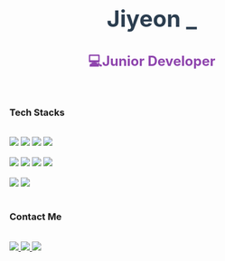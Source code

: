 <!--<div align="center">
  <a href="https://hits.seeyoufarm.com">
    <img src="https://hits.seeyoufarm.com/api/count/incr/badge.svg?url=https%3A%2F%2Fgithub.com%2Fuoahir&count_bg=%23EBC7EA&title_bg=%23BCBBB3&icon=github.svg&icon_color=%23E7E7E7&title=hits&edge_flat=false"/>
  </a>
</div>
-->
<!--
<div align="center">

 <a href="https://github.com/devxb/gitanimals">
  <img
    src="https://render.gitanimals.org/lines/uoahir?pet-id=645881382712894392"
    width="120"
    height="143"
  />
</a>

</div>-->

<h2 style="color: #2c3e50; font-size: 2.5rem; text-align: center; font-weight: bold;">
Jiyeon _ 
</h2>
<strong style="font-size: 1.5rem; color: #8e44ad; text-align: center; display: block;">
  💻Junior Developer
</strong>
<br>
<br>
<div> 
  <h3>Tech Stacks</h3> 
  <br>
  <div>
    <img src="https://img.shields.io/badge/HTML5-E34F26?style=for-the-badge&logo=HTML5&logoColor=white">
    <img src="https://img.shields.io/badge/CSS3-1572B6?style=for-the-badge&logo=CSS3&logoColor=white">
    <img src="https://img.shields.io/badge/Javascript-F7DF1E?style=for-the-badge&logo=Javascript&logoColor=white">
    <img src="https://img.shields.io/badge/Vue.js-4FC08D?style=for-the-badge&logo=Vue.js&logoColor=white">
    <br>
    <br>
    <img src="https://img.shields.io/badge/Java-007396?style=for-the-badge&logo=JAVA&logoColor=white">
    <img src="https://img.shields.io/badge/Spring-6DB33F?style=for-the-badge&logo=Spring&logoColor=white">
    <img src="https://img.shields.io/badge/Spring Boot-6DB33F?style=for-the-badge&logo=Spring Boot&logoColor=white">
    <img src="https://img.shields.io/badge/Node.js-339933?style=for-the-badge&logo=Node.js&logoColor=white">
    <br>
    <br>
    <img src="https://img.shields.io/badge/PostgreSQL-4169E1?style=for-the-badge&logo=PostgreSQL&logoColor=white">
    <img src="https://img.shields.io/badge/Oracle-F80000?style=for-the-badge&logo=Oracle&logoColor=white">
</div>

</div>
<br/>
<div>
  <h3>Contact Me </h3>
  <br>
   
  <div>
      <a href="https://www.instagram.com/uoahir/">
        <img src="https://img.shields.io/badge/Instagram-E4405F?style=for-the-badge&logo=Instagram&logoColor=white">
      </a>
      <a href="mailto:choco6815@gmail.com">
        <img src="https://img.shields.io/badge/Gmail-EA4335?style=for-the-badge&logo=Gmail&logoColor=white">
      </a>
      <a href="https://velog.io/@uoahir">
        <img src="https://img.shields.io/badge/Velog-20C997?style=for-the-badge&logo=Velog&logoColor=white">
      </a>
  </div>
</div>

<!--
<div>
  <h4>Stats </h4>
      <img src="https://github-readme-stats.vercel.app/api?username=uoahir&bg_color=180,ffffff,00000000&title_color=716a6a&text_color=716a6a" height="305" width = "300"/>
      <img src="https://github-readme-stats.vercel.app/api/top-langs/?username=uoahir&layout=compact&bg_color=180,ffffff,00000000&title_color=716a6a&text_color=716a6a" height="300" width = "279"/>
</div>
-->


